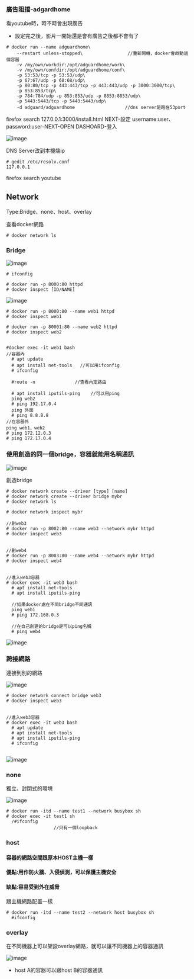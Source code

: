### 廣告阻擋-adgardhome
看youtube時，時不時會出現廣告
* 設定完之後，影片一開始還是會有廣告之後都不會有了
```
# docker run --name adguardhome\
    --restart unless-stopped\                 //重新開機，docker會啟動這個容器
    -v /my/own/workdir:/opt/adguardhome/work\
    -v /my/own/confdir:/opt/adguardhome/conf\
    -p 53:53/tcp -p 53:53/udp\
    -p 67:67/udp -p 68:68/udp\
    -p 80:80/tcp -p 443:443/tcp -p 443:443/udp -p 3000:3000/tcp\
    -p 853:853/tcp\
    -p 784:784/udp -p 853:853/udp -p 8853:8853/udp\
    -p 5443:5443/tcp -p 5443:5443/udp\
    -d adguard/adguardhome                   //dns server是跑在53port
```
firefox search 127.0.0.1:3000/install.html
NEXT-設定 username:user、password:user-NEXT-OPEN DASHOARD-登入

![image]()

DNS Server改到本機端ip
```
# gedit /etc/resolv.conf
127.0.0.1
```
firefox search youtube 

## Network
Type:Bridge、none、host、overlay

查看docker網路
```
# docker network ls
```

### Bridge

![image](https://github.com/zixxizxx/Liux-note/blob/main/110-1%20Docker/image/20211019/Bridge.jpg)

```
# ifconfig

# docker run -p 8000:80 httpd
# docker inspect [ID/NAME]

```

![image](https://github.com/zixxizxx/Liux-note/blob/main/110-1%20Docker/image/20211019/Bridge-2.jpg)

```
# docker run -p 8000:80 --name web1 httpd
# docker inspect web1

# docker run -p 80001:80 --name web2 httpd
# docker inspect web2


#docker exec -it web1 bash
//容器內
  # apt update
  # apt install net-tools   //可以用ifconfig 
  # ifconfig
  
  #route -n               //查看內定路由
  
  # apt install iputils-ping    //可以用ping
  ping web2
  # ping 192.17.0.4
  ping 外面
  # ping 8.8.8.8
//在容器外
ping web1、web2
# ping 172.12.0.3
# ping 172.17.0.4
```

### 使用創造的同一個bridge，容器就能用名稱通訊

![image](https://github.com/zixxizxx/Liux-note/blob/main/110-1%20Docker/image/20211019/bridge-3.jpg)


創造bridge
```
# docker network create --driver [type] [name]
# docker network create --driver bridge mybr
# docker network ls

# docker network inspect mybr

//創web3
# docker run -p 8002:80 --name web3 --network mybr httpd
# docker inspect web3


//創web4
# docker run -p 8003:80 --name web4 --network mybr httpd
# docker inspect web4


//進入web3容器
# docker exec -it web3 bash
  # apt install net-tools
  # apt install iputils-ping
  
  //如果docker處在不同bridge不同通訊
  ping web1
  # ping 172.168.0.3
  
  //在自己創建的bridge是可以ping名稱
  # ping web4
```

![image](https://github.com/zixxizxx/Liux-note/blob/main/110-1%20Docker/image/20211019/1019-1.jpg)


### 跨接網路
連接到別的網路

![image](https://github.com/zixxizxx/Liux-note/blob/main/110-1%20Docker/image/20211019/bridge-4.jpg)

```
# docker network connect bridge web3
# docker inspect web3


//進入web3容器
# docker exec -it web3 bash
  # apt update 
  # apt install net-tools
  # apt install iputils-ping
  # ifconfig
  
```

![image](https://github.com/zixxizxx/Liux-note/blob/main/110-1%20Docker/image/20211019/1019-2.jpg)

### none
獨立、封閉式的環境

![image](https://github.com/zixxizxx/Liux-note/blob/main/110-1%20Docker/image/20211019/none.jpg)

```
# docker run -itd --name test1 --network busybox sh
# docker exec -it test1 sh
  /#ifconfig
                  //只有一個loopback
```


### host
#### 容器的網路空間跟原本HOST主機一樣
#### 優點:用作防火牆、入侵偵測，可以保護主機安全
#### 缺點:容易受到外在威脅

跟主機網路配置一樣
```
# docker run -itd --name test2 --network host busybox sh
  #ifconfig
```


### overlay
在不同機器上可以架設overlay網路，就可以讓不同機器上的容器通訊

![image](https://github.com/zixxizxx/Liux-note/blob/main/110-1%20Docker/image/20211019/overlay.jpg)

* host A的容器可以跟host B的容器通訊
